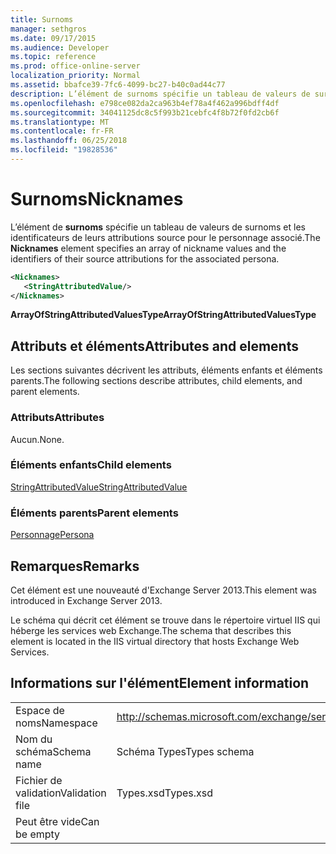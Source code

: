 ```yaml
---
title: Surnoms
manager: sethgros
ms.date: 09/17/2015
ms.audience: Developer
ms.topic: reference
ms.prod: office-online-server
localization_priority: Normal
ms.assetid: bbafce39-7fc6-4099-bc27-b40c0ad44c77
description: L’élément de surnoms spécifie un tableau de valeurs de surnoms et les identificateurs de leurs attributions source pour le personnage associé.
ms.openlocfilehash: e798ce082da2ca963b4ef78a4f462a996bdff4df
ms.sourcegitcommit: 34041125dc8c5f993b21cebfc4f8b72f0fd2cb6f
ms.translationtype: MT
ms.contentlocale: fr-FR
ms.lasthandoff: 06/25/2018
ms.locfileid: "19828536"
---
```

# <a name="nicknames"></a><span data-ttu-id="6e691-103">Surnoms</span><span class="sxs-lookup"><span data-stu-id="6e691-103">Nicknames</span></span>

<span data-ttu-id="6e691-104">L’élément de **surnoms** spécifie un tableau de valeurs de surnoms et les identificateurs de leurs attributions source pour le personnage associé.</span><span class="sxs-lookup"><span data-stu-id="6e691-104">The **Nicknames** element specifies an array of nickname values and the identifiers of their source attributions for the associated persona.</span></span> 
  
```XML
<Nicknames>
   <StringAttributedValue/>
</Nicknames>
```

<span data-ttu-id="6e691-105">**ArrayOfStringAttributedValuesType**</span><span class="sxs-lookup"><span data-stu-id="6e691-105">**ArrayOfStringAttributedValuesType**</span></span>

## <a name="attributes-and-elements"></a><span data-ttu-id="6e691-106">Attributs et éléments</span><span class="sxs-lookup"><span data-stu-id="6e691-106">Attributes and elements</span></span>

<span data-ttu-id="6e691-107">Les sections suivantes décrivent les attributs, éléments enfants et éléments parents.</span><span class="sxs-lookup"><span data-stu-id="6e691-107">The following sections describe attributes, child elements, and parent elements.</span></span>
  
### <a name="attributes"></a><span data-ttu-id="6e691-108">Attributs</span><span class="sxs-lookup"><span data-stu-id="6e691-108">Attributes</span></span>

<span data-ttu-id="6e691-109">Aucun.</span><span class="sxs-lookup"><span data-stu-id="6e691-109">None.</span></span>
  
### <a name="child-elements"></a><span data-ttu-id="6e691-110">Éléments enfants</span><span class="sxs-lookup"><span data-stu-id="6e691-110">Child elements</span></span>

[<span data-ttu-id="6e691-111">StringAttributedValue</span><span class="sxs-lookup"><span data-stu-id="6e691-111">StringAttributedValue</span></span>](stringattributedvalue.md)
  
### <a name="parent-elements"></a><span data-ttu-id="6e691-112">Éléments parents</span><span class="sxs-lookup"><span data-stu-id="6e691-112">Parent elements</span></span>

[<span data-ttu-id="6e691-113">Personnage</span><span class="sxs-lookup"><span data-stu-id="6e691-113">Persona</span></span>](persona.md)
  
## <a name="remarks"></a><span data-ttu-id="6e691-114">Remarques</span><span class="sxs-lookup"><span data-stu-id="6e691-114">Remarks</span></span>

<span data-ttu-id="6e691-115">Cet élément est une nouveauté d'Exchange Server 2013.</span><span class="sxs-lookup"><span data-stu-id="6e691-115">This element was introduced in Exchange Server 2013.</span></span>
  
<span data-ttu-id="6e691-116">Le schéma qui décrit cet élément se trouve dans le répertoire virtuel IIS qui héberge les services web Exchange.</span><span class="sxs-lookup"><span data-stu-id="6e691-116">The schema that describes this element is located in the IIS virtual directory that hosts Exchange Web Services.</span></span>
  
## <a name="element-information"></a><span data-ttu-id="6e691-117">Informations sur l'élément</span><span class="sxs-lookup"><span data-stu-id="6e691-117">Element information</span></span>

|||
|:-----|:-----|
|<span data-ttu-id="6e691-118">Espace de noms</span><span class="sxs-lookup"><span data-stu-id="6e691-118">Namespace</span></span>  <br/> |http://schemas.microsoft.com/exchange/services/2006/types  <br/> |
|<span data-ttu-id="6e691-119">Nom du schéma</span><span class="sxs-lookup"><span data-stu-id="6e691-119">Schema name</span></span>  <br/> |<span data-ttu-id="6e691-120">Schéma Types</span><span class="sxs-lookup"><span data-stu-id="6e691-120">Types schema</span></span>  <br/> |
|<span data-ttu-id="6e691-121">Fichier de validation</span><span class="sxs-lookup"><span data-stu-id="6e691-121">Validation file</span></span>  <br/> |<span data-ttu-id="6e691-122">Types.xsd</span><span class="sxs-lookup"><span data-stu-id="6e691-122">Types.xsd</span></span>  <br/> |
|<span data-ttu-id="6e691-123">Peut être vide</span><span class="sxs-lookup"><span data-stu-id="6e691-123">Can be empty</span></span>  <br/> ||
   

